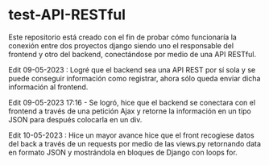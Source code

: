 # test-API-RESTful

Este repositorio está creado con el fin de probar cómo funcionaría la conexión entre dos proyectos django siendo uno el responsable del frontend y otro del backend, conectándose por medio de una API RESTful.

Edit 09-05-2023 : Logré que el backend sea una API REST por sí sola y se puede conseguir información como registrar, ahora sólo queda enviar dicha información al frontend.

Edit 09-05-2023 17:16 - Se logró, hice que el backend se conectara con el frontend a través de una petición Ajax y retorne la información en un tipo JSON para después colocarla en un div.

Edit 10-05-2023 : Hice un mayor avance hice que el front recogiese datos del back a través de un requests por medio de las views.py retornando data en formato JSON y mostrándola en bloques de Django con loops for.
